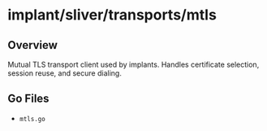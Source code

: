 # implant/sliver/transports/mtls

## Overview

Mutual TLS transport client used by implants. Handles certificate selection, session reuse, and secure dialing.

## Go Files

- `mtls.go`
